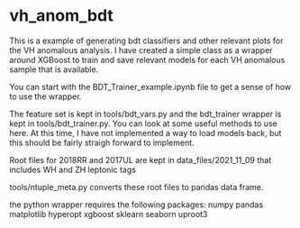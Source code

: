 # vh_anom_bdt

This is a example of generating bdt classifiers and other relevant plots for the VH anomalous analysis. I have created a simple class as a wrapper around XGBoost to train and save relevant models for each VH anomalous sample that is available.  


You can start with the BDT_Trainer_example.ipynb file to get a sense of how to use the wrapper. 

The feature set is kept in tools/bdt_vars.py and the bdt_trainer wrapper is kept in tools/bdt_trainer.py. You can look at some useful methods to use here. At this time, I have not implemented a way to load models back, but this should be fairly straigh forward to implement. 


Root files for 2018RR and 2017UL are kept in data_files/2021_11_09 that includes WH and ZH leptonic tags

tools/ntuple_meta.py converts these root files to pandas data frame. 

the python wrapper requires the following packages:
numpy
pandas 
matplotlib
hyperopt
xgboost
sklearn
seaborn
uproot3






